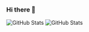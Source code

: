 ### Hi there 👋

<!--
**aldrichsancho/aldrichsancho** is a ✨ _special_ ✨ repository because its `README.md` (this file) appears on your GitHub profile.

Here are some ideas to get you started:

- 🔭 I’m currently working on ...
- 🌱 I’m currently learning ...
- 👯 I’m looking to collaborate on ...
- 🤔 I’m looking for help with ...
- 💬 Ask me about ...
- 📫 How to reach me: ...
- 😄 Pronouns: ...
- ⚡ Fun fact: ...
-->

![GitHub Stats](https://github-readme-stats.vercel.app/api?username=aldrichsancho&count_private=true&show_icons=true&theme=radical)
![GitHub Stats](https://github-readme-stats.vercel.app/api/top-langs/?username=SUYASHPATIL400&show_icons=true&theme=radical)
